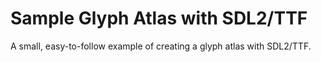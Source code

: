 # Sample Glyph Atlas with SDL2/TTF

A small, easy-to-follow example of creating a glyph atlas with SDL2/TTF.

